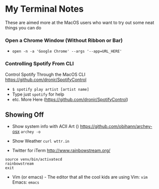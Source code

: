 # My Terminal Notes

These are aimed more at the MacOS users who want to try out some neat things you can do

### Open a Chrome Window (Without Ribbon or Bar)

- `open -n -a 'Google Chrome' --args '--app=URL_HERE'`

### Controlling Spotify From CLI

Control Spotify Through the MacOS CLI
<https://github.com/dronir/SpotifyControl>

- `$ spotify play artist [artist name]`
- Type just `spotify` for help
- etc. More Here (https://github.com/dronir/SpotifyControl)

## Showing Off

- Show system info with ACII Art ()
<https://github.com/obihann/archey-osx>
`archey -o`

- Show Weather
`curl wttr.in`

- Twitter for iTerm
<http://www.rainbowstream.org/>
```
source venv/bin/activatecd
rainbowstream
exit
```

- Vim (or emacs) - The editor that all the cool kids are using
Vim: `vim`
Emacs: `emacs`


